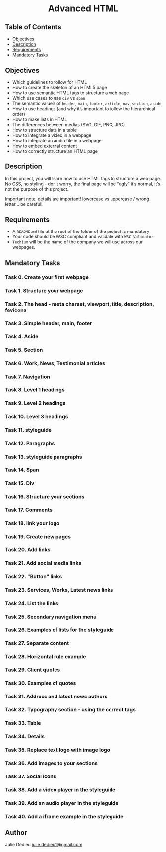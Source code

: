 # <p align="center">Advanced HTML</p>

## Table of Contents

- [Objectives](#objectives)
- [Description](#Descritpion)
- [Requirements](#requirements)
- [Mandatory Tasks](#Mandatory-Tasks)

## Objectives

- Which guidelines to follow for HTML
- How to create the skeleton of an HTML5 page
- How to use semantic HTML tags to structure a web page
- Which use cases to use `div` vs `span`
- The semantic value’s of `header`, `main`, `footer`, `article`, `nav`, `section`, `aside`
- How to use headings (and why it’s important to follow the hierarchical order)
- How to make lists in HTML
- The differences between medias (SVG, GIF, PNG, JPG)
- How to structure data in a table
- How to integrate a video in a webpage
- How to integrate an audio file in a webpage
- How to embed external content
- How to correctly structure an HTML page

## Description

In this project, you will learn how to use HTML tags to structure a web page. No CSS, no styling - don’t worry, the final page will be “ugly” it’s normal, it’s not the purpose of this project.

Important note: details are important! lowercase vs uppercase / wrong letter… be careful!

## Requirements
 
- A `README.md` file at the root of the folder of the project is mandatory
- Your code should be W3C compliant and validate with `W3C-Validator`
- `Techium` will be the name of the company we will use across our webpages.

## Mandatory Tasks

### Task 0. Create your first webpage 
### Task 1. Structure your webpage 
### Task 2. The head - meta charset, viewport, title, description, favicons 
### Task 3. Simple header, main, footer 
### Task 4. Aside 
### Task 5. Section
### Task 6. Work, News, Testimonial articles 
### Task 7. Navigation
### Task 8. Level 1 headings 
### Task 9. Level 2 headings 
### Task 10. Level 3 headings 
### Task 11. styleguide 
### Task 12. Paragraphs 
### Task 13. styleguide paragraphs 
### Task 14. Span 
### Task 15. Div 
### Task 16. Structure your sections 
### Task 17. Comments 
### Task 18. link your logo 
### Task 19. Create new pages 
### Task 20. Add links 
### Task 21. Add social media links 
### Task 22. "Button" links 
### Task 23. Services, Works, Latest news links 
### Task 24. List the links 
### Task 25. Secondary navigation menu 
### Task 26. Examples of lists for the styleguide 
### Task 27. Separate content 
### Task 28. Horizontal rule example 
### Task 29. Client quotes 
### Task 30. Examples of quotes 
### Task 31. Address and latest news authors 
### Task 32. Typography section - using the correct tags 
### Task 33. Table 
### Task 34. Details 
### Task 35. Replace text logo with image logo 
### Task 36. Add images to your sections 
### Task 37. Social icons 
### Task 38. Add a video player in the styleguide 
### Task 39. Add an audio player in the styleguide 
### Task 40. Add a iframe example in the styleguide 

## Author

Julie Dedieu <julie.dedieu1@gmail.com>
